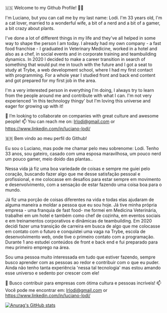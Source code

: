 🇺🇸
Welcome to my Github Profile! 👋😄

I'm Luciano, but you can call me by my last name: Lodi. I'm 33 years old, I'm a cat lover, married to a wonderful wife, a bit of a nerd and a bit of a gamer, a bit crazy about plants. 

I've done a lot of different things in my life and they've all helped in some way to shape the person I am today. I already had my own company - a fast food franchise - I graduated in Veterinary Medicine, worked in a hotel and also as a chef, in social events and in corporate training and teambuilding dynamics. In 2020 I decided to make a career transition in search of something that would put me in touch with the future and I got a seat to study at Trybe, a web development school, where I had my first contact with programming. For a whole year I studied front and back end content and got prepared for my first job in the area.

I'm a very interested person in everything I'm doing, I always try to learn from the people around me and contribute with what I can. I'm not very experienced 'in this technology thingy' but I'm loving this universe and eager for growing up with it!

👯 I’m looking to collaborate on companies with great culture and awesome people!
📫 You can reach me on: lrlodi@gmail.com or https://www.linkedin.com/in/luciano-lodi/ 



🇧🇷
Bem vindo ao meu perfil do Github!

Eu sou o Luciano, mas pode me chamar pelo meu sobrenome: Lodi.
Tenho 33 anos, sou gateiro, casado com uma esposa maravilhosa, um pouco nerd um pouco gamer, meio doido das plantas..

Nessa vida já fiz uma boa variedade de coisas e sempre me guiei pelo coração, buscando fazer algo que me desse satisfação pessoal e profissional, e me colocasse em desafios para estar sempre em movimento e desenvolvimento, com a sensação de estar fazendo uma coisa boa para o mundo.

Já fiz uma porção de coisas diferentes na vida e todas elas ajudaram de alguma maneira a moldar a pessoa que eu sou hoje. Já tive minha própria empresa - uma franquia de fast food- me formei em Medicina Veterinária, trabalhei em um hotel e também como chef de cozinha, em eventos sociais e em treinamentos corporativos e dinâmicas de teambuilding. Em 2020 decidi fazer uma transição de carreira em busca de algo que me colocasse em contato com o futuro e conquistei uma vaga na Trybe, escola de desenvolvimento web, onde tive o primeiro contato com a programação. Durante 1 ano estudei conteúdos de front e back end e fui preparado para meu primeiro emprego na área. 

Sou uma pessoa muito interessada em tudo que estiver fazendo, sempre busco aprender com as pessoas ao redor e contribuir com o que eu puder. Ainda não tenho tanta experiência 'nessa tal tecnologia' mas estou amando esse universo e sedento por crescer com ele!

👯 Busco contribuir para empresas com ótima cultura e pessoas incríveis!
📫 Você pode me encontrar em: lrlodi@gmail.com or https://www.linkedin.com/in/luciano-lodi/ 

[![Anurag's GitHub stats](https://github-readme-stats.vercel.app/api?username=lrlodi)](https://github.com/lrlodi/github-readme-stats)
